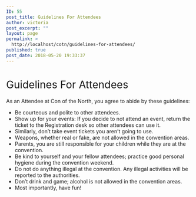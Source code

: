 ```yaml
---
ID: 55
post_title: Guidelines For Attendees
author: victoria
post_excerpt: ""
layout: page
permalink: >
  http://localhost/cotn/guidelines-for-attendees/
published: true
post_date: 2018-05-20 19:33:37
---
```

<h1><span style="font-weight: 400;">Guidelines For Attendees</span></h1>
<span style="font-weight: 400;">As an Attendee at Con of the North, you agree to abide by these guidelines:</span>
<ul>
 	<li style="font-weight: 400;"><span style="font-weight: 400;">Be courteous and polite to other attendees.</span></li>
 	<li style="font-weight: 400;"><span style="font-weight: 400;">Show up for your events: If you decide to not attend an event, return the ticket to the Registration desk so other attendees can use it.</span></li>
 	<li style="font-weight: 400;"><span style="font-weight: 400;">Similarly, don’t take event tickets you aren’t going to use.</span></li>
 	<li style="font-weight: 400;"><span style="font-weight: 400;">Weapons, whether real or fake, are not allowed in the convention areas.</span></li>
 	<li style="font-weight: 400;"><span style="font-weight: 400;">Parents, you are still responsible for your children while they are at the convention.</span></li>
 	<li style="font-weight: 400;"><span style="font-weight: 400;">Be kind to yourself and your fellow attendees; practice good personal hygiene during the convention weekend.</span></li>
 	<li style="font-weight: 400;"><span style="font-weight: 400;">Do not do anything illegal at the convention. Any illegal activities will be reported to the authorities.</span></li>
 	<li style="font-weight: 400;"><span style="font-weight: 400;">Don’t drink and game; alcohol is not allowed in the convention areas.</span></li>
 	<li style="font-weight: 400;"><span style="font-weight: 400;">Most importantly, have fun!</span></li>
</ul>